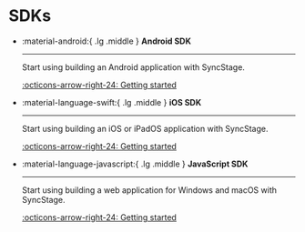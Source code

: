 # SDKs

<div class="grid cards" markdown>

-   :material-android:{ .lg .middle } __Android SDK__

    ---

    Start using building an Android application with SyncStage.

    [:octicons-arrow-right-24: Getting started](../android/test-app.md)

-   :material-language-swift:{ .lg .middle } __iOS SDK__

    ---

    Start using building an iOS or iPadOS application with SyncStage.

    [:octicons-arrow-right-24: Getting started](../ios/test-app.md)


-   :material-language-javascript:{ .lg .middle } __JavaScript SDK__

    ---

    Start using building a web application for Windows and macOS with SyncStage.

    [:octicons-arrow-right-24: Getting started](../web/test-app.md)


</div>